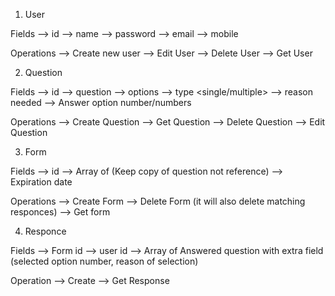 1. User

Fields
--> id
--> name
--> password
--> email
--> mobile

Operations
--> Create new user
--> Edit User
--> Delete User
--> Get User

2. Question

Fields
--> id
--> question
--> options
--> type <single/multiple>
--> reason needed <boolean>
--> Answer option number/numbers

Operations
--> Create Question
--> Get Question
--> Delete Question
--> Edit Question

3. Form

Fields
--> id
--> Array of <Question> (Keep copy of question not reference)
--> Expiration date

Operations
--> Create Form
--> Delete Form (it will also delete matching responces)
--> Get form

4. Responce

Fields
--> Form id
--> user id
--> Array of Answered question with extra field (selected option number, reason of selection)

Operation
--> Create 
--> Get Response